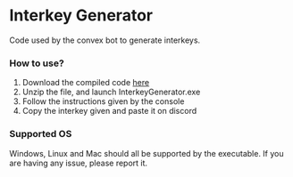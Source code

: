 # Interkey Generator

Code used by the convex bot to generate interkeys. 

### How to use?

1. Download the compiled code [here](https://drive.google.com/file/d/16uujXLUbXEJnfXCjOzeN0BYSUW81u2Yn/view?usp=sharing)
2. Unzip the file, and launch InterkeyGenerator.exe
3. Follow the instructions given by the console
4. Copy the interkey given and paste it on discord

### Supported OS

Windows, Linux and Mac should all be supported by the executable. If you are having any issue, please report it.
